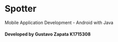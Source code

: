 # Spotter

Mobile Application Development - Android with Java

#### Developed by Gustavo Zapata K1715308
